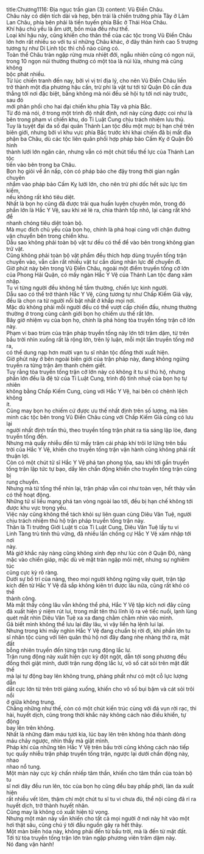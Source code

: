 title:Chương1116: Địa ngục trần gian (3)
content:
Vũ Điền Châu.<br>Châu này có diện tích dài và hẹp, bên trái là chiến trường phía Tây ở Lâm<br>Lan Châu, phía bên phải là tiền tuyến phía Bắc ở Thái Hòa Châu.<br>Khí hậu chủ yếu là ấm ướt, bốn mùa đều như thế.<br>Loại khí hậu này, cũng khiến cho thân thể của các tộc trong Vũ Điền Châu<br>lớn hơn rất nhiều so với tu sĩ những Châu khác, ở đây thân hình cao 5 trượng<br>tương tự như Di Linh tộc thì chỗ nào cũng có.<br>Toàn thể Châu tràn ngập rừng mưa nhiệt đới, ngẫu nhiên cũng có ngọn núi,<br>trong 10 ngọn núi thường thường có một tòa là núi lửa, nhưng mà cũng không<br>bộc phát nhiều.<br>Từ lúc chiến tranh đến nay, bởi vì vị trí địa lý, cho nên Vũ Điền Châu liền<br>trở thành một địa phương hậu cần, trừ phi là vật tư tới từ Quận Đô cần đưa<br>thẳng tới nơi đặc biệt, bằng không mà nói đều sẽ hội tụ tới nơi này trước, sau đó<br>mới phân phối cho hai đại chiến khu phía Tây và phía Bắc.<br>Từ đó mà nói, ở trong một trình độ nhất định, nơi này cũng được coi như là<br>bên trong phạm vi chiến khu, do Ti Luật Cung chịu trách nhiệm lưu thủ.<br>Tuy là tuyệt đại đa số đại quân Thánh Lan tộc đều một mực bị hạn chế trên<br>biên giới, nhưng bởi vì khu vực phía Bắc trước khi khai chiến đã bị mất địa<br>phận ba Châu, dù các tộc liên quân phối hợp pháp bảo Cấm Kỵ ở Quận Đô hình<br>thành lưới lớn ngăn cản, nhưng vẫn có một chút tiểu thế lực của Thánh Lan tộc<br>tiến vào bên trong ba Châu.<br>Bọn họ giỏi về ẩn nấp, còn có pháp bảo che đậy trong thời gian ngắn chuyên<br>nhắm vào pháp bảo Cấm Kỵ lưới lớn, cho nên trừ phi dốc hết sức lực tìm kiếm,<br>nếu không rất khó tiêu diệt.<br>Nhất là bọn họ cũng đã được trải qua huấn luyện chuyên môn, trong đó<br>phần lớn là Hắc Y Vệ, sau khi xé lẻ ra, chia thành tốp nhỏ, lại càng rất khó để<br>nhanh chóng tiêu diệt toàn bộ.<br>Mà mục đích chủ yếu của bọn họ, chính là phá hoại cùng với chặn đường<br>vận chuyển bên trong chiến khu.<br>Dẫu sao không phải toàn bộ vật tư đều có thể để vào bên trong không gian<br>trữ vật.<br>Cũng không phải toàn bộ vật phẩm đều thích hợp dùng truyền tống trận<br>chuyển vào, vẫn cần rất nhiều vật tư cần dùng nhân lực để chuyển đi.<br>Giờ phút này bên trong Vũ Điền Châu, ngoài một điểm truyền tống cỡ lớn<br>của Phong Hải Quận, có mấy ngàn Hắc Y Vệ của Thánh Lan tộc đang xâm<br>nhập.<br>Tu vi từng người đều không hề tầm thường, chiến lực kinh người.<br>Dẫu sao có thể trở thành Hắc Y Vệ, cũng tương tự như Chấp Kiếm Giả vậy,<br>đều là chọn ra từ người nổi bật nhất ở khắp mọi nơi.<br>Mặc dù không phải mỗi người đều có thể vượt cấp chiến đấu, nhưng thường<br>thường ở trong cùng cảnh giới bọn họ chiếm ưu thế rất lớn.<br>Bây giờ nhiệm vụ của bọn họ, chính là phá hỏng tòa truyền tống trận cỡ lớn<br>này.<br>Phạm vi bao trùm của trận pháp truyền tống này lớn tới trăm dặm, từ trên<br>bầu trời nhìn xuống rất là rộng lớn, trên lý luận, mỗi một lần truyền tống mở ra,<br>có thể dung nạp hơn mười vạn tu sĩ nhân tộc đồng thời xuất hiện.<br>Giờ phút này ở bên ngoài biên giới của trận pháp này, đang không ngừng<br>truyền ra từng trận âm thanh chém giết.<br>Tuy rằng tòa truyền tống trận cỡ lớn này có không ít tu sĩ thủ hộ, nhưng<br>phần lớn đều là đệ tử của Ti Luật Cung, trình độ tinh nhuệ của bọn họ tự nhiên<br>không bằng Chấp Kiếm Cung, cùng với Hắc Y Vệ, hai bên có chênh lệch không<br>ít.<br>Cũng may bọn họ chiếm cứ được ưu thế nhất định trên số lượng, mà liên<br>minh các tộc bên trong Vũ Điền Châu cùng với Chấp Kiếm Giả cũng có lưu lại<br>người nhất định trấn thủ, theo truyền tống trận phát ra tia sáng lập lòe, đang<br>truyền tống đến.<br>Nhưng mà quấy nhiễu đến từ mấy trăm cái pháp khí trôi lơ lửng trên bầu<br>trời của Hắc Y Vệ, khiến cho truyền tống trận vận hành cũng không phải rất<br>thuận lợi.<br>Còn có một chút tử sĩ Hắc Y Vệ phá tan phong tỏa, sau khi tới gần truyền<br>tống trận lập tức tự bạo, dấy lên chấn động khiến cho truyền tống trận cũng bị<br>rung chuyển.<br>Nhưng mà từ tổng thể nhìn lại, trận pháp vẫn coi như toàn vẹn, hết thảy vẫn<br>có thể hoạt động.<br>Những tử sĩ liều mạng phá tan vòng ngoài lao tới, đều bị hạn chế không tới<br>được khu vực trọng yếu.<br>Việc này cũng không thể tách khỏi sự liên quan cùng Diêu Vân Tuệ, người<br>chịu trách nhiệm thủ hộ trận pháp truyền tống trận này.<br>Thân là Ti trưởng Giới Luật ti của Ti Luật Cung, Diêu Vân Tuệ lấy tu vi<br>Linh Tàng trù tính thủ vững, đã nhiều lần chống cự Hắc Y Vệ xâm nhập tới nơi<br>này.<br>Mà giờ khắc này nàng cũng không xinh đẹp như lúc còn ở Quận Đô, nàng<br>mặc vào chiến giáp, mặc dù vẻ mặt tràn ngập mỏi mệt, nhưng sự nghiêm túc<br>cũng cực kỳ rõ ràng.<br>Dưới sự bố trí của nàng, theo mọi người không ngừng vây quét, trận tập<br>kích đến từ Hắc Y Vệ đã sắp không kiên trì được lâu nữa, cũng rất khó có thể<br>thành công.<br>Mà mắt thấy công lâu vẫn không thể phá, Hắc Y Vệ tập kích nơi đây cũng<br>đã xuất hiện ý niệm rút lui, trong mắt tên thủ lĩnh lộ ra vẻ tiếc nuối, lạnh lùng<br>quét mắt nhìn Diêu Vân Tuệ xa xa đang chằm chằm nhìn vào mình.<br>Gã biết mình không thể lưu lại đây lâu, vì vậy liền hạ lệnh lui lại.<br>Nhưng trong khi mấy nghìn Hắc Y Vệ đang chuẩn bị rời đi, khi phần lớn tu<br>sĩ nhân tộc cùng với liên quân thủ hộ nơi đây đang nhẹ nhàng thở ra, mặt đất<br>bỗng nhiên truyền đến từng trận rung động lắc lư.<br>Trận rung động này xuất hiện cực kỳ đột ngột, dẫn tới song phương đều<br>đồng thời giật mình, dưới trận rung động lắc lư, vô số cát sỏi trên mặt đất thế<br>mà lại tự động bay lên không trung, phảng phất như có một cỗ lực lượng dẫn<br>dắt cực lớn từ trên trời giáng xuống, khiến cho vô số bụi bặm và cát sỏi trôi nổi<br>ở giữa không trung.<br>Chẳng những như thế, còn có một chút kiến trúc cùng với đá vụn rời rạc, thi<br>hài, huyết dịch, cũng trong thời khắc này không cách nào điều khiển, tự động<br>bay lên trên không.<br>Nhất là những đám máu tươi kia, lúc bay lên trên không hóa thành dòng<br>máu chảy ngược, nhìn thấy mà giật mình.<br>Pháp khí của những tên Hắc Y Vệ trên bầu trời cũng không cách nào tiếp<br>tục quấy nhiễu trận pháp truyền tống trận, ngược lại dưới chấn động này, nhao<br>nhao nổ tung.<br>Một màn này cực kỳ chấn nhiếp tâm thần, khiến cho tâm thần của toàn bộ tu<br>sĩ nơi đây đều run lên, tóc của bọn họ cũng đều bay phấp phới, làn da xuất hiện<br>rất nhiều vết lõm, thậm chí một chút tu sĩ tu vi chưa đủ, thể nội cũng đã rỉ ra<br>huyết dịch, trở thành huyết nhân.<br>Cũng may là không có xuất hiện tử vong.<br>Nhưng một màn này vẫn khiến cho tất cả mọi người ở nơi này hít vào một<br>hơi thật sâu, cũng chú ý tới đầu nguồn gây ra hết thảy.<br>Một màn biến hóa này, không phải đến từ bầu trời, mà là đến từ mặt đất.<br>Tới từ tòa truyền tống trận lớn tràn ngập phương viên trăm dặm này.<br>Nó đang vận hành!